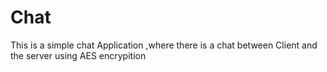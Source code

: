 # Chat
This is a simple chat Application ,where there is a chat between 
Client and the server using AES encrypition
